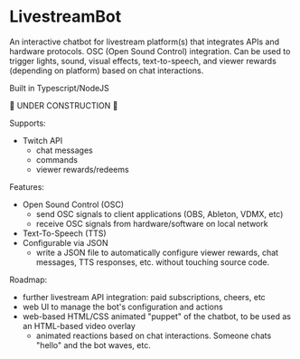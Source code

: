 # LivestreamBot

An interactive chatbot for livestream platform(s) that integrates APIs and hardware protocols. OSC (Open Sound Control) integration. Can be used to trigger lights, sound, visual effects, text-to-speech, and viewer rewards (depending on platform) based on chat interactions.

Built in Typescript/NodeJS

🚧 UNDER CONSTRUCTION 🚧

Supports:
- Twitch API
	- chat messages
	- commands
	- viewer rewards/redeems

Features:
- Open Sound Control (OSC)
	- send OSC signals to client applications (OBS, Ableton, VDMX, etc)
	- receive OSC signals from hardware/software on local network
- Text-To-Speech (TTS)
- Configurable via JSON
	- write a JSON file to automatically configure viewer rewards, chat messages, TTS responses, etc. without touching source code.

Roadmap:
- further livestream API integration: paid subscriptions, cheers, etc
- web UI to manage the bot's configuration and actions
- web-based HTML/CSS animated "puppet" of the chatbot, to be used as an HTML-based video overlay
	- animated reactions based on chat interactions. Someone chats "hello" and the bot waves, etc.


